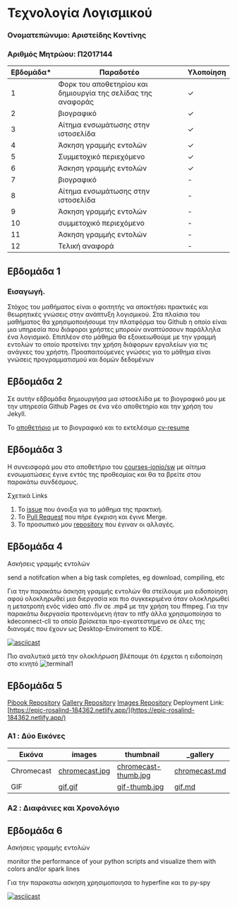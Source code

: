 
# Τεχνολογία Λογισμικού 
### Ονοματεπώνυμο: Αριστείδης Κοντίνης
  
### Αριθμός Μητρώου: Π2017144


| Εβδομάδα* | Παραδοτέο | Υλοποίηση |
| --- | --- | --- |
| 1 | Φορκ του αποθετηρίου και δημιουργία της σελίδας της αναφοράς  | ✓ |
| 2 | βιογραφικό | ✓ |
| 3 | Αίτημα ενσωμάτωσης στην ιστοσελίδα | ✓ |
| 4 | Άσκηση γραμμής εντολών | ✓ |
| 5 | Συμμετοχικό περιεχόμενο | ✓ |
| 6 | Άσκηση γραμμής εντολών | ✓ |
| 7 | βιογραφικό | - |
| 8 | Αίτημα ενσωμάτωσης στην ιστοσελίδα | - |
| 9 | Άσκηση γραμμής εντολών | - |
| 10 | συμμετοχικό περιεχόμενο | - |
| 11 | Άσκηση γραμμής εντολών | - |
| 12 | Τελική αναφορά | - |

## Εβδομάδα 1

### Εισαγωγή.
Στόχος του μαθήματος είναι ο φοιτητής να αποκτήσει πρακτικές και θεωρητικές γνώσεις στην ανάπτυξη λογισμικού. Στα πλαίσια του μαθήματος θα χρησιμοποιήσουμε την πλατφόρμα του Github η οποίο είναι μια υπηρεσία που διάφοροι χρήστες μπορούν αναπτύσσουν παράλληλα ένα λογισμικό. Επιπλέον στο μάθημα θα εξοικειωθούμε με την γραμμή εντολών το οποίο προτείνει την χρήση διάφορων εργαλείων για τις ανάγκες του χρήστη. Προαπαιτούμενες γνώσεις για το μάθημα είναι γνώσεις προγραμματισμού και δομών δεδομένων

## Εβδομάδα 2
Σε αυτήν εδβομάδα δημιουργήσα μια ιστοσελίδα με το βιογραφικό μου με την υπηρεσία Github Pages σε ένα νέο αποθετηρίο και την χρήση του Jekyll.

Το [αποθετήριο](https://github.com/akontinis/cv-resume) με το βιογραφικό και το εκτελέσιμο [cv-resume](https://akontinis.github.io/cv-resume/)

## Εβδομάδα 3
Η συνεισφορά μου στο αποθετήριο του [courses-ionio/sw](https://github.com/courses-ionio/sw) με αίτημα ενσωματώσεις έγινε εντός της προθεσμίας και θα τα βρείτε στου παρακάτω συνδέσμους.

Σχετικά Links
  1. Το [issue](https://github.com/ioniodi/sitegr/issues/70) που άνοιξα για το μάθημα της πρακτική.
  2. Το [Pull Request](https://github.com/ioniodi/sitegr/pull/103) που πήρε έγκριση και έγινε Merge.
  3. Το προσωπικό μου [repository](https://github.com/akontinis/sitegr) που έγιναν οι αλλαγές.

## Εβδομάδα 4
Ασκήσεις γραμμής εντολών

send a notifcation when a big task completes, eg download, compiling, etc	

Για την παρακάτω άσκηση γραμμής εντολών θα στείλουμε μια ειδοποίηση αφού ολοκληρωθεί μια διεργασία και πιο συγκεκριμένα όταν ολοκληρωθεί η μετατροπή ενός video από .flv σε .mp4 με την χρήση του ffmpeg.
Για την παρακάτω διεργασία προτεινόμενη ήταν το ntfy άλλα χρησιμοποίησα το kdeconnect-cli το οποίο βρίσκεται προ-εγκατεστημενο σε όλες της διανομές που έχουν ως Desktop-Enviroment το KDE.

[![asciicast](https://asciinema.org/a/400923.svg)](https://asciinema.org/a/400923)

Πιο αναλυτικά μετά την ολοκλήρωση βλέπουμε ότι έρχεται η ειδοποίηση στο κινητό
![terminal1](https://user-images.githubusercontent.com/29643887/111917330-0e989c80-8a88-11eb-9e2f-e01b4f8ce853.gif)

## Εβδομάδα 5
 [Pibook Repository](https://github.com/akontinis/site)
 [Gallery Repository](https://github.com/akontinis/_gallery)
 [Images Repository](https://github.com/akontinis/images)
 Deployment Link: [https://epic-rosalind-184362.netlify.app/](https://epic-rosalind-184362.netlify.app/)

### A1 : Δύο Εικόνες

|  Εικόνα| images | thumbnail| _gallery |
|--|--|--|--|
| Chromecast  | [chromecast.jpg](https://github.com/akontinis/images/blob/master/chromecast.jpg) | [chromecast-thumb.jpg](https://github.com/akontinis/images/blob/master/chromecast-thumb.jpg) | [chromecast.md](https://github.com/akontinis/_gallery/blob/master/chromecast.md) |
| GIF |  [gif.gif](https://github.com/akontinis/images/blob/master/gif.gif) |[gif-thumb.jpg](https://github.com/akontinis/images/blob/master/gif-thumb.jpg) | [gif.md](https://github.com/akontinis/_gallery/blob/master/gif.md) |

### A2 : Διαφάνιες και Χρονολόγιο



## Εβδομάδα 6
Ασκήσεις γραμμής εντολών

monitor the performance of your python scripts and visualize them with colors and/or spark lines	

Για την παρακατω ασκηση χρησιμοποιησα το hyperfine και το py-spy  

[![asciicast](https://asciinema.org/a/413423.svg)](https://asciinema.org/a/413423)
